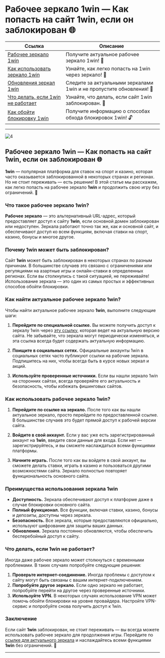 # Рабочее зеркало 1win — Как попасть на сайт 1win, если он заблокирован 🌐

| **Ссылка**                                | **Описание**             |
|-------------------------------------------|--------------------------|
| [Рабочее зеркало 1win](https://brandplay.link/6F5VqbyZ) | Получите актуальное рабочее зеркало 1win! 🌟 |
| [Как использовать зеркало 1win](https://brandplay.link/6F5VqbyZ) | Узнайте, как легко попасть на 1win через зеркало! 🔑 |
| [Обновления зеркал 1win](https://brandplay.link/6F5VqbyZ) | Следите за актуальными зеркалами 1win и не пропустите обновления! 📅 |
| [Что делать, если 1win не работает](https://brandplay.link/6F5VqbyZ) | Узнайте, что делать, если сайт 1win заблокирован. 🚧 |
| [Как обойти блокировку 1win](https://brandplay.link/6F5VqbyZ) | Получите информацию о способах обхода блокировок 1win! 🔓 |

---
![4](https://github.com/user-attachments/assets/ac05c1b4-6c6a-48e6-b9b9-1cf978e8007a)

## Рабочее зеркало 1win — Как попасть на сайт 1win, если он заблокирован 🌐

**1win** — популярная платформа для ставок на спорт и казино, которая часто оказывается заблокированной в некоторых странах и регионах. Но не стоит переживать — есть решение! В этой статье мы расскажем, как легко попасть на рабочее зеркало **1win** и продолжить свою игру без ограничений. 🌟

### Что такое рабочее зеркало 1win?

**Рабочее зеркало** — это альтернативный URL-адрес, который предоставляет доступ к сайту **1win**, если основной домен заблокирован или недоступен. Зеркала работают точно так же, как и основной сайт, и обеспечивают доступ ко всем функциям, включая ставки на спорт, казино, бонусы и многое другое.

### Почему 1win может быть заблокирован?

Сайт **1win** может быть заблокирован в некоторых странах по разным причинам. В большинстве случаев это связано с ограничениями или регуляциями на азартные игры и онлайн-ставки в определенных регионах. Если вы столкнулись с такой ситуацией, не переживайте! Использование зеркала — это один из самых простых и эффективных способов обойти блокировки.

### Как найти актуальное рабочее зеркало 1win?

Чтобы найти актуальное рабочее зеркало **1win**, выполните следующие шаги:

1. **Перейдите по специальной ссылке.**
   Вы можете получить доступ к зеркалу 1win через [эту ссылку](https://brandplay.link/6F5VqbyZ), которая ведет на актуальную версию сайта. Не забывайте, что зеркала могут периодически изменяться, и эта ссылка всегда будет содержать актуальную информацию.

2. **Поищите в социальных сетях.**
   Официальные аккаунты 1win в социальных сетях часто публикуют ссылки на рабочие зеркала. Подпишитесь на них, чтобы всегда быть в курсе новых зеркал и акций.

3. **Используйте проверенные источники.**
   Если вы нашли зеркало 1win на сторонних сайтах, всегда проверяйте его актуальность и безопасность, чтобы избежать фишинговых сайтов.

### Как использовать рабочее зеркало 1win?

1. **Перейдите по ссылке на зеркало.**
   После того как вы нашли актуальное зеркало, просто перейдите по предоставленной ссылке. В большинстве случаев это будет прямой доступ к рабочей версии сайта.

2. **Войдите в свой аккаунт.**
   Если у вас уже есть зарегистрированный аккаунт на **1win**, введите свои данные для входа. Если нет — зарегистрируйтесь, и вы сможете наслаждаться всеми функциями платформы.

3. **Начните играть.**
   После того как вы войдете в свой аккаунт, вы сможете делать ставки, играть в казино и пользоваться другими возможностями сайта. Зеркало полностью повторяет функциональность основного сайта.

### Преимущества использования зеркала 1win

- **Доступность.** Зеркала обеспечивают доступ к платформе даже в случае блокировки основного сайта.
- **Полный функционал.** Все функции, включая ставки, казино, бонусы и депозиты, доступны через зеркала.
- **Безопасность.** Все зеркала, которые предоставляются официально, используют шифрование для защиты ваших данных.
- **Обновления.** Зеркала постоянно обновляются, чтобы обеспечить бесперебойный доступ к сайту.

### Что делать, если 1win не работает?

Иногда даже рабочее зеркало может столкнуться с временными проблемами. В таких случаях попробуйте следующие решения:

1. **Проверьте интернет-соединение.** Иногда проблемы с доступом к сайту могут быть связаны с вашим интернет-подключением.
2. **Попробуйте другое зеркало.** Если одно зеркало не работает, попробуйте перейти на другое через проверенные источники.
3. **Используйте VPN.** В некоторых случаях использование VPN может помочь обойти блокировки на уровне провайдера. Настройте VPN-сервис и попробуйте снова получить доступ к 1win.

### Заключение

Если сайт **1win** заблокирован, не стоит переживать — вы всегда можете использовать рабочее зеркало для продолжения игры. Перейдите по [ссылке для актуального зеркала](https://brandplay.link/6F5VqbyZ) и наслаждайтесь всеми функциями **1win** без ограничений. 🚀

---

